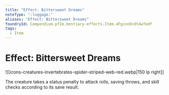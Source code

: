 ```yaml
---
title: "Effect: Bittersweet Dreams"
noteType: ":luggage:"
aliases: "Effect: Bittersweet Dreams"
foundryId: Compendium.pf2e.bestiary-effects.Item.4FginnDcOt4wfedf
tags:
  - Item
---
```


# Effect: Bittersweet Dreams
![[icons-creatures-invertebrates-spider-striped-web-red.webp|150 lp right]]

The creature takes a status penalty to attack rolls, saving throws, and skill checks according to its save result.
